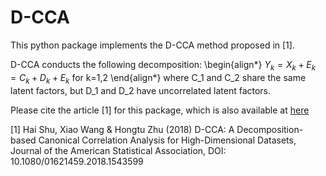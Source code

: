 # D-CCA
This python package implements the D-CCA method proposed in [1].

D-CCA conducts the following decomposition:
\begin{align*}
$Y_k =  X_k + E_k = C_k + D_k + E_k$ for k=1,2
\end{align*}
where C_1 and C_2 share the same latent factors, but D_1 and D_2 have uncorrelated latent factors.


Please cite the article [1] for this package, which is also available at [here](https://www.researchgate.net/publication/329691934_D-CCA_A_Decomposition-based_Canonical_Correlation_Analysis_for_High-Dimensional_Datasets)

[1] Hai Shu, Xiao Wang & Hongtu Zhu (2018) D-CCA: A Decomposition-based Canonical Correlation Analysis for High-Dimensional Datasets, Journal of the American Statistical Association, DOI: 10.1080/01621459.2018.1543599 


